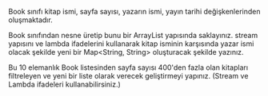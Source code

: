 Book sınıfı kitap ismi, sayfa sayısı, yazarın ismi, yayın tarihi değişkenlerinden oluşmaktadır.

Book sınıfından  nesne üretip bunu bir ArrayList yapısında saklayınız. stream yapısını ve lambda ifadelerini kullanarak kitap isminin karşısında yazar ismi olacak şekilde yeni bir Map<String, String> oluşturacak şekilde yazınız.



Bu 10 elemanlık Book listesinden sayfa sayısı 400'den fazla olan kitapları filtreleyen ve yeni bir liste olarak verecek geliştirmeyi yapınız. (Stream ve Lambda ifadeleri kullanabilirsiniz.)
